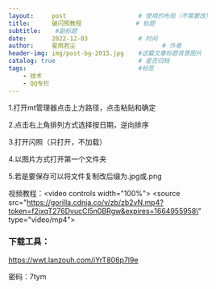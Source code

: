 ```yaml
---
layout:     post   				    # 使用的布局（不需要改）
title:      破闪照教程 				# 标题 
subtitle:    #副标题
date:       2022-12-03 				# 时间
author:     星雨若尘 						# 作者
header-img: img/post-bg-2015.jpg 	#这篇文章标题背景图片
catalog: true 						# 是否归档
tags:								#标签
    - 技术
    - QQ专栏
---
```

1.打开mt管理器点击上方路径，点击粘贴和确定

2.点击右上角排列方式选择按日期，逆向排序

3.打开闪照（只打开，不加载）

4.以图片方式打开第一个文件夹

5.若是要保存可以将文件复制改后缀为.jpg或.png

视频教程：<video controls width=\"100%\">    <source src=\"https://gorilla.cdnja.co/v/zb/zb2vN.mp4?token=f2jxqT276DvucCl5n0BRgw&expires=1664955958\" type=\"video/mp4\"></video>

### 下载工具： 

https://wwt.lanzouh.com/iYrT806p7l9e

密码：7tym
